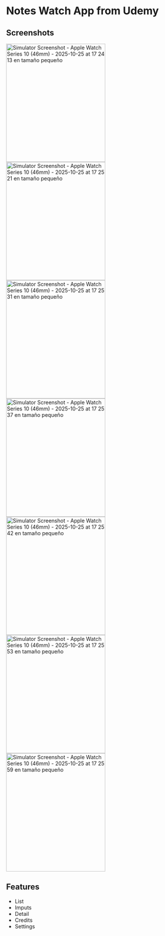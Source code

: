 # Notes Watch App from Udemy

## Screenshots
<img width="268" height="320" alt="Simulator Screenshot - Apple Watch Series 10 (46mm) - 2025-10-25 at 17 24 13 en tamaño pequeño" src="https://github.com/user-attachments/assets/51c56e6b-cf66-4039-b868-29b59b69517e" />
<img width="268" height="320" alt="Simulator Screenshot - Apple Watch Series 10 (46mm) - 2025-10-25 at 17 25 21 en tamaño pequeño" src="https://github.com/user-attachments/assets/279a4d29-59e5-49c5-9e0d-65623e3de0d9" />
<img width="268" height="320" alt="Simulator Screenshot - Apple Watch Series 10 (46mm) - 2025-10-25 at 17 25 31 en tamaño pequeño" src="https://github.com/user-attachments/assets/b7f06541-8c72-4c22-b511-c5cfc3e92e1b" />
<img width="268" height="320" alt="Simulator Screenshot - Apple Watch Series 10 (46mm) - 2025-10-25 at 17 25 37 en tamaño pequeño" src="https://github.com/user-attachments/assets/526cf6c1-1f38-4370-8b4d-c134e18369d8" />
<img width="268" height="320" alt="Simulator Screenshot - Apple Watch Series 10 (46mm) - 2025-10-25 at 17 25 42 en tamaño pequeño" src="https://github.com/user-attachments/assets/e2329b0c-0a36-4522-9dbe-12ad0638a1a3" />
<img width="268" height="320" alt="Simulator Screenshot - Apple Watch Series 10 (46mm) - 2025-10-25 at 17 25 53 en tamaño pequeño" src="https://github.com/user-attachments/assets/14a8d5cf-a3df-4117-a701-388a6302df06" />
<img width="268" height="320" alt="Simulator Screenshot - Apple Watch Series 10 (46mm) - 2025-10-25 at 17 25 59 en tamaño pequeño" src="https://github.com/user-attachments/assets/2ebb7491-7fd8-42de-a3f9-ed78db71b658" />


## Features
*  List
*  Imputs
*  Detail
*  Credits
*  Settings
